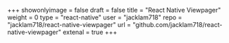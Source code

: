 +++
showonlyimage = false
draft = false
title = "React Native Viewpager"
weight = 0
type  = "react-native"
user  = "jacklam718"
repo  = "jacklam718/react-native-viewpager"
url   = "github.com/jacklam718/react-native-viewpager"
extenal = true
+++
